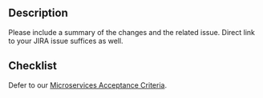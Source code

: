## Description
Please include a summary of the changes and the related issue. Direct link to your JIRA issue suffices as well. 


## Checklist
Defer to our [Microservices Acceptance Criteria](https://tatala.atlassian.net/wiki/spaces/Developmen/pages/23724053/Microservices+Acceptance+Criteria).
